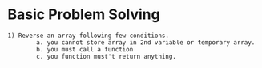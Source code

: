 # Basic Problem Solving 

    1) Reverse an array following few conditions.
            a. you cannot store array in 2nd variable or temporary array. 
            b. you must call a function
            c. you function must't return anything.
            
